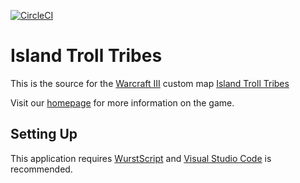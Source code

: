 [![CircleCI](https://circleci.com/gh/island-troll-tribes/island-troll-tribes/tree/master.svg?style=svg)](https://circleci.com/gh/island-troll-tribes/island-troll-tribes/tree/master)

# Island Troll Tribes

This is the source for the [Warcraft III](http://us.blizzard.com/en-us/games/war3/) custom map [Island Troll Tribes](https://www.hiveworkshop.com/threads/island-troll-tribes-v2-99f.297609/)

Visit our [homepage](http://twgb.islandtrolltribes.com/) for more information on the game.

## Setting Up


This application requires [WurstScript](https://wurstlang.org/) and [Visual Studio Code](https://code.visualstudio.com/) is recommended.
